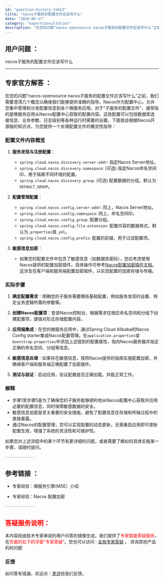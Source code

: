 ```yaml
---
id: "question-history-15413"
title: "nacos子服务的配置文件应该写什么"
date: "2024-06-17"
category: "expertConsultation"
description: "在您的问题“nacos-opensource nacos子服务的配置文件应该写什么”之前，我们需要澄清几个概念以确保我们能够提供准确的指导。Nacos作为配置中心，允许您集中管理和分发配置信息到各个微服务应用。对于子服务的配置文件，通常指的是微服务应用从Nacos配置中心获取的配置内容。这些配置可以"
---
```


## 用户问题 ： 
 nacos子服务的配置文件应该写什么  

---------------
## 专家官方解答 ：

在您的问题“nacos-opensource nacos子服务的配置文件应该写什么”之前，我们需要澄清几个概念以确保我们能够提供准确的指导。Nacos作为配置中心，允许您集中管理和分发配置信息到各个微服务应用。对于"子服务的配置文件"，通常指的是微服务应用从Nacos配置中心获取的配置内容。这些配置可以包括数据库连接信息、业务参数、日志级别等各种运行时需要的设置。下面我会根据Nacos开源版的知识点，为您提供一个处理配置文件的概览性指导：

### 配置文件内容概览

1. **服务发现与注册配置**：
   - `spring.cloud.nacos.discovery.server-addr`: 指定Nacos Server地址。
   - `spring.cloud.nacos.discovery.namespace`: (可选) 指定Nacos命名空间ID，用于隔离不同环境的配置。
   - `spring.cloud.nacos.discovery.group`: (可选) 配置数据的分组，默认为`DEFAULT_GROUP`。

2. **配置管理配置**：
   - `spring.cloud.nacos.config.server-addr`: 同上，Nacos Server地址。
   - `spring.cloud.nacos.config.namespace`: 同上，命名空间ID。
   - `spring.cloud.nacos.config.group`: 配置分组。
   - `spring.cloud.nacos.config.file-extension`: 配置内容的数据格式，默认为`.properties`或`.yml`。
   - `spring.cloud.nacos.config.prefix`: 配置的前缀，用于过滤配置项。

3. **敏感信息加密**：
   - 如果您的配置文件中包含了敏感信息（如数据库密码），您应考虑使用Nacos提供的配置加密插件。具体操作可参考[Nacos配置加密插件文档](https://nacos.io/docs/latest/plugin/config-encryption-plugin/)。这涉及在客户端和服务端配置加密插件，以实现配置的加密存储与传输。

### 实际步骤

1. **确定配置需求**：明确您的子服务需要哪些基础配置，例如服务发现的设置、特定业务逻辑所需的参数等。

2. **创建Nacos配置项**：登录Nacos控制台，根据需求在相应命名空间和分组下创建配置项，键值对形式存储配置内容。

3. **应用端集成**：在您的微服务应用中，通过Spring Cloud Alibaba的Nacos Config starter集成Nacos配置管理。在`application.properties`或`bootstrap.properties`中添加上述提到的配置属性，指向Nacos服务器并指定正确的命名空间、分组等信息。

4. **敏感信息处理**：如果存在敏感信息，按照Nacos提供的指南实施配置加密，并确保客户端和服务端正确配置了加密插件。

5. **测试与验证**：启动应用，验证配置是否正确加载，并能正常工作。

### 解释

- 步骤1至步骤5是为了确保您的子服务能够顺利地从Nacos配置中心获取并应用必要的配置信息，同时保障敏感数据的安全。
- 敏感信息加密是至关重要的安全措施，避免了配置信息在存储和传输过程中的直接暴露。
- 通过Nacos的配置管理，您可以实现配置的动态更新，无需重启应用即可使新配置生效，增强了系统的灵活性和可维护性。

如果您对上述流程中的某个环节有更详细的问题，或者需要了解如何具体实施某一步骤，请随时提问。


<font color="#949494">---------------</font> 


## 参考链接 ：

* 专家经验：微服务引擎(MSE）介绍 
 
 * 专家经验：Nacos 配置加密 


 <font color="#949494">---------------</font> 
 


## <font color="#FF0000">答疑服务说明：</font> 

本内容经由技术专家审阅的用户问答的镜像生成，我们提供了<font color="#FF0000">专家智能答疑服务</font>，在<font color="#FF0000">页面的右下的浮窗”专家答疑“</font>。您也可以访问 : [全局专家答疑](https://answer.opensource.alibaba.com/docs/intro) 。 咨询其他产品的的问题

### 反馈
如问答有错漏，欢迎点：[差评](https://ai.nacos.io/user/feedbackByEnhancerGradePOJOID?enhancerGradePOJOId=15483)给我们反馈。
